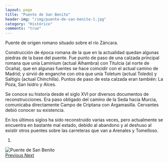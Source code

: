 ```yaml
---
layout: page
title: "Puente de San Benito"
header-img: "/img/puente-de-san-benito-1.jpg"
category: "Histórico"
comments: "true"
---
```



Puente de origen romano situado sobre el río Záncara.

Construcción de época romana de la que en la actualidad quedan algunas piedras de la base del puente. Fue punto de paso de una calzada principal romana que unía Laminium (actual Alhambra) con Titulcia (al norte de Ocaña), que en algunas fuentes se hace coincidir con el actual camino de Madrid; y sirvió de enganche con otra que unía Toletum (actual Toledo) y Saltigis (actual Chinchilla). Puntos de paso de esta calzada eran también: La Poza, San Isidro y Alces.

Se conoce su historia desde el siglo XVI por diversos documentos de reconstrucciones. Era paso obligado del camino de la Seda hacia Murcia, comunicaba directamente Campo de Criptana con Argamasilla. Cervantes debió conocer su existencia.

En los últimos siglos ha sido reconstruido varias veces, pero actualmente se encuentra en bastante mal estado, debido al abandono y al deshuso al existir otros puentes sobre las carreteras que van a Arenales y Tomelloso. 





<div id="myCarousel" class="carousel slide" data-ride="carousel">
  <!-- Indicators -->
  <ol class="carousel-indicators">
    <li data-target="#myCarousel" data-slide-to="0" class="active"></li>
  </ol>
  <!-- Wrapper for slides -->
  <div class="carousel-inner" role="listbox">
    <div class="item active">
      <img src="{{ site.github.url }}/img/puente-de-san-benito-1.jpg" alt="Puente de San Benito">
    </div>
  <!-- Left and right controls -->
  <a class="left carousel-control" href="#myCarousel" role="button" data-slide="prev">
    <span class="glyphicon glyphicon-chevron-left" aria-hidden="true"></span>
    <span class="sr-only">Previous</span>
  </a>
  <a class="right carousel-control" href="#myCarousel" role="button" data-slide="next">
    <span class="glyphicon glyphicon-chevron-right" aria-hidden="true"></span>
    <span class="sr-only">Next</span>
  </a>
</div>


